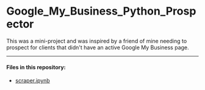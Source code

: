 # Google_My_Business_Python_Prospector
This was a mini-project and was inspired by a friend of mine needing to prospect for clients that didn't have an active Google My Business page.

- - - -

#### Files in this repository:


* [scraper.ipynb](https://github.com/jamesaphoenix/Click_Through_Rate_Optimization_Google_Search_Console/blob/master/CTR_Optimisation_Code.ipynb) 
